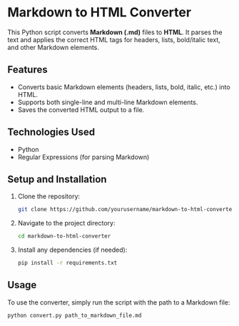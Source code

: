 # Markdown to HTML Converter

This Python script converts **Markdown (.md)** files to **HTML**. It parses the text and applies the correct HTML tags for headers, lists, bold/italic text, and other Markdown elements.

## Features
- Converts basic Markdown elements (headers, lists, bold, italic, etc.) into HTML.
- Supports both single-line and multi-line Markdown elements.
- Saves the converted HTML output to a file.

## Technologies Used
- Python
- Regular Expressions (for parsing Markdown)

## Setup and Installation

1. Clone the repository:
    ```bash
    git clone https://github.com/yourusername/markdown-to-html-converter.git
    ```

2. Navigate to the project directory:
    ```bash
    cd markdown-to-html-converter
    ```

3. Install any dependencies (if needed):
    ```bash
    pip install -r requirements.txt
    ```

## Usage

To use the converter, simply run the script with the path to a Markdown file:

```bash
python convert.py path_to_markdown_file.md
